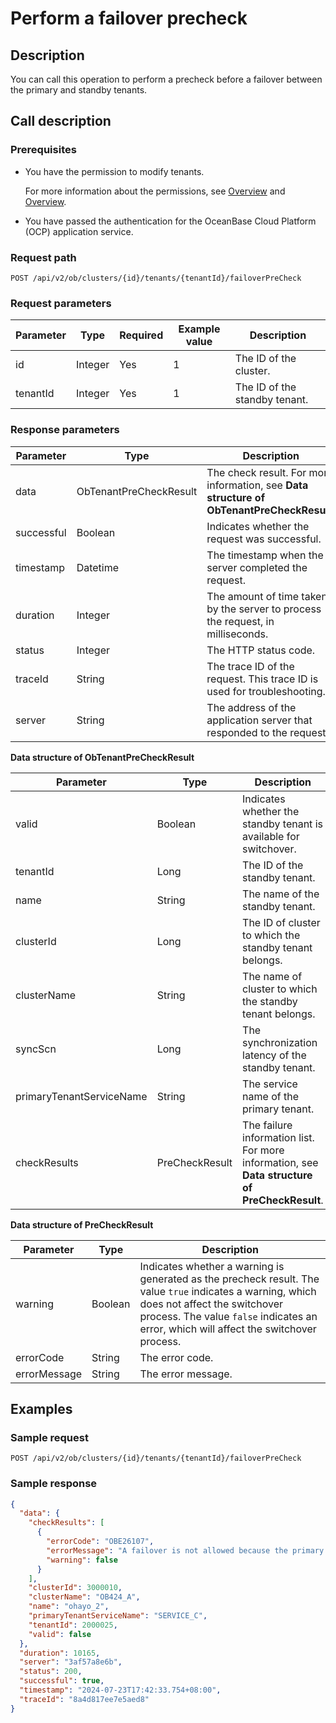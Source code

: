 # Perform a failover precheck

## Description

You can call this operation to perform a precheck before a failover between the primary and standby tenants.

## Call description

### Prerequisites

* You have the permission to modify tenants.

    For more information about the permissions, see [Overview](../../../1600.system-management-features/200.manage-users/200.manage-a-role/100.roles-overview.md) and [Overview](../../../1600.system-management-features/200.manage-users/100.manage-a-user/100.users-overview.md).

* You have passed the authentication for the OceanBase Cloud Platform (OCP) application service.

### Request path

`POST /api/v2/ob/clusters/{id}/tenants/{tenantId}/failoverPreCheck`

### Request parameters

|  Parameter  |  Type  |  Required  |  Example value  |  Description  |
|----------|-----------|----------|----------|----------|
|  id        |  Integer  |  Yes    | 1   | The ID of the cluster. |
|  tenantId  |  Integer  |  Yes    |  1   | The ID of the standby tenant. |

### Response parameters

|     Parameter    |    Type  |          Description           |
|-----------|----------|------------|
| data | ObTenantPreCheckResult | The check result. For more information, see **Data structure of ObTenantPreCheckResult**. |
| successful | Boolean | Indicates whether the request was successful. |
| timestamp | Datetime | The timestamp when the server completed the request. |
| duration | Integer | The amount of time taken by the server to process the request, in milliseconds. |
| status | Integer | The HTTP status code. |
| traceId | String | The trace ID of the request. This trace ID is used for troubleshooting. |
| server | String | The address of the application server that responded to the request. |

**Data structure of ObTenantPreCheckResult**

|     Parameter    |    Type  |          Description           |
|------------|-----------|-----------|
| valid                    | Boolean             | Indicates whether the standby tenant is available for switchover. |
| tenantId    | Long      | The ID of the standby tenant. |
| name                | String  | The name of the standby tenant. |
| clusterId           | Long    | The ID of cluster to which the standby tenant belongs. |
| clusterName         | String  | The name of cluster to which the standby tenant belongs. |
| syncScn                  | Long                | The synchronization latency of the standby tenant. |
| primaryTenantServiceName | String              | The service name of the primary tenant. |
| checkResults             | PreCheckResult      | The failure information list. For more information, see **Data structure of PreCheckResult**. |

**Data structure of PreCheckResult**

|     Parameter    |    Type  |          Description           |
|----------|----------|-----------|
| warning      | Boolean | Indicates whether a warning is generated as the precheck result. The value `true` indicates a warning, which does not affect the switchover process. The value `false` indicates an error, which will affect the switchover process. |
| errorCode    | String  | The error code. |
| errorMessage | String  | The error message. |

## Examples

### Sample request

`POST /api/v2/ob/clusters/{id}/tenants/{tenantId}/failoverPreCheck`

### Sample response

```json
{
  "data": {
    "checkResults": [
      {
        "errorCode": "OBE26107",
        "errorMessage": "A failover is not allowed because the primary tenant can still be connected.",
        "warning": false
      }
    ],
    "clusterId": 3000010,
    "clusterName": "OB424_A",
    "name": "ohayo_2",
    "primaryTenantServiceName": "SERVICE_C",
    "tenantId": 2000025,
    "valid": false
  },
  "duration": 10165,
  "server": "3af57a8e6b",
  "status": 200,
  "successful": true,
  "timestamp": "2024-07-23T17:42:33.754+08:00",
  "traceId": "8a4d817ee7e5aed8"
}
```
